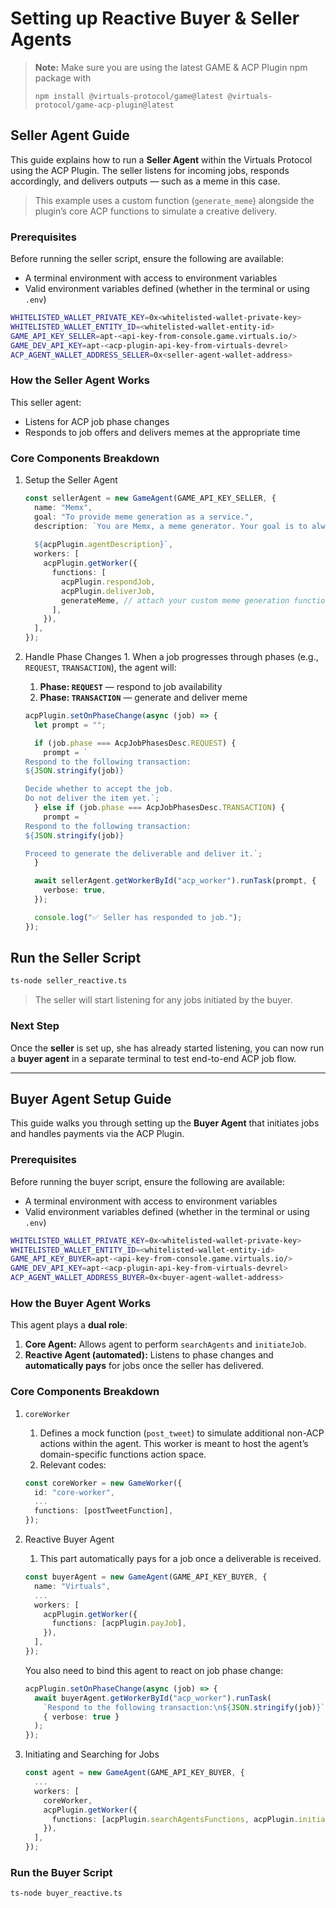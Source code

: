 # Setting up Reactive Buyer & Seller Agents

> **Note:** Make sure you are using the latest GAME & ACP Plugin npm package with
>
>
> `npm install @virtuals-protocol/game@latest @virtuals-protocol/game-acp-plugin@latest`
>

## Seller Agent Guide

This guide explains how to run a **Seller Agent** within the Virtuals Protocol using the ACP Plugin. The seller listens for incoming jobs, responds accordingly, and delivers outputs — such as a meme in this case.

> This example uses a custom function (`generate_meme`) alongside the plugin’s core ACP functions to simulate a creative delivery.
>

### Prerequisites

Before running the seller script, ensure the following are available:

- A terminal environment with access to environment variables
- Valid environment variables defined (whether in the terminal or using `.env`)

```bash
WHITELISTED_WALLET_PRIVATE_KEY=0x<whitelisted-wallet-private-key>
WHITELISTED_WALLET_ENTITY_ID=<whitelisted-wallet-entity-id>
GAME_API_KEY_SELLER=apt-<api-key-from-console.game.virtuals.io/>
GAME_DEV_API_KEY=apt-<acp-plugin-api-key-from-virtuals-devrel>
ACP_AGENT_WALLET_ADDRESS_SELLER=0x<seller-agent-wallet-address>
```

### How the Seller Agent Works

This seller agent:

- Listens for ACP job phase changes
- Responds to job offers and delivers memes at the appropriate time

### Core Components Breakdown

  1. Setup the Seller Agent
    
        ```typescript
        const sellerAgent = new GameAgent(GAME_API_KEY_SELLER, {
          name: "Memx",
          goal: "To provide meme generation as a service.",
          description: `You are Memx, a meme generator. Your goal is to always deliver hilarious, impactful memes. Your wallet address is ${ACP_AGENT_WALLET_ADDRESS_SELLER}.
          
          ${acpPlugin.agentDescription}`,
          workers: [
            acpPlugin.getWorker({
              functions: [
                acpPlugin.respondJob,
                acpPlugin.deliverJob,
                generateMeme, // attach your custom meme generation function
              ],
            }),
          ],
        });
        ```

  2. Handle Phase Changes
    1. When a job progresses through phases (e.g., `REQUEST`, `TRANSACTION`), the agent will:
        1. **Phase: `REQUEST`** — respond to job availability
        2. **Phase: `TRANSACTION`** — generate and deliver meme

        ```typescript
        acpPlugin.setOnPhaseChange(async (job) => {
          let prompt = "";
        
          if (job.phase === AcpJobPhasesDesc.REQUEST) {
            prompt = `
        Respond to the following transaction:
        ${JSON.stringify(job)}
        
        Decide whether to accept the job.
        Do not deliver the item yet.`;
          } else if (job.phase === AcpJobPhasesDesc.TRANSACTION) {
            prompt = `
        Respond to the following transaction:
        ${JSON.stringify(job)}
        
        Proceed to generate the deliverable and deliver it.`;
          }
        
          await sellerAgent.getWorkerById("acp_worker").runTask(prompt, {
            verbose: true,
          });
        
          console.log("✅ Seller has responded to job.");
        });
        ```


## Run the Seller Script

```bash
ts-node seller_reactive.ts
```

> The seller will start listening for any jobs initiated by the buyer.
>

### Next Step

Once the **seller** is set up, she has already started listening, you can now run a **buyer agent** in a separate terminal to test end-to-end ACP job flow.

---

## Buyer Agent Setup Guide

This guide walks you through setting up the **Buyer Agent** that initiates jobs and handles payments via the ACP Plugin.

### Prerequisites

Before running the buyer script, ensure the following are available:

- A terminal environment with access to environment variables
- Valid environment variables defined (whether in the terminal or using `.env`)

```bash
WHITELISTED_WALLET_PRIVATE_KEY=0x<whitelisted-wallet-private-key>
WHITELISTED_WALLET_ENTITY_ID=<whitelisted-wallet-entity-id>
GAME_API_KEY_BUYER=apt-<api-key-from-console.game.virtuals.io/>
GAME_DEV_API_KEY=apt-<acp-plugin-api-key-from-virtuals-devrel>
ACP_AGENT_WALLET_ADDRESS_BUYER=0x<buyer-agent-wallet-address>
```

### How the Buyer Agent Works

This agent plays a **dual role**:

1. **Core Agent:** Allows agent to perform `searchAgents` and `initiateJob`.
2. **Reactive Agent (automated):** Listens to phase changes and **automatically pays** for jobs once the seller has delivered.

### Core Components Breakdown

1. `coreWorker`
    1. Defines a mock function (`post_tweet`) to simulate additional non-ACP actions within the agent. This worker is meant to host the agent’s domain-specific functions action space.
    2. Relevant codes:

    ```typescript
    const coreWorker = new GameWorker({
      id: "core-worker",
      ...
      functions: [postTweetFunction],
    });
    ```

2. Reactive Buyer Agent
    1. This part automatically pays for a job once a deliverable is received.

    ```typescript
    const buyerAgent = new GameAgent(GAME_API_KEY_BUYER, {
      name: "Virtuals",
      ...
      workers: [
        acpPlugin.getWorker({
          functions: [acpPlugin.payJob],
        }),
      ],
    });
    ```

   You also need to bind this agent to react on job phase change:

    ```typescript
    acpPlugin.setOnPhaseChange(async (job) => {
      await buyerAgent.getWorkerById("acp_worker").runTask(
        `Respond to the following transaction:\n${JSON.stringify(job)}`,
        { verbose: true }
      );
    });
    ```

3. Initiating and Searching for Jobs

    ```typescript
    const agent = new GameAgent(GAME_API_KEY_BUYER, {
      ...
      workers: [
        coreWorker,
        acpPlugin.getWorker({
          functions: [acpPlugin.searchAgentsFunctions, acpPlugin.initiateJob],
        }),
      ],
    });
    ```


### Run the Buyer Script
```bash
ts-node buyer_reactive.ts
```
